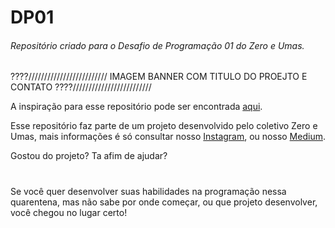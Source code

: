 # DP01
###### Repositório criado para o Desafio de Programação 01 do Zero e Umas.

????///////////////////////// IMAGEM BANNER COM TITULO DO PROEJTO E CONTATO ????/////////////////////////

A inspiração para esse repositório pode ser encontrada [aqui](https://github.com/florinpop17/app-ideas/blob/master/README.md).

Esse repositório faz parte de um projeto desenvolvido pelo coletivo Zero e Umas, mais informações é só consultar nosso [Instagram](https://www.instagram.com/zeroeumas/?hl=es-la), ou nosso [Medium](https://www.instagram.com/zeroeumas/?hl=es-la). 

Gostou do projeto? Ta afim de ajudar? 
#

Se você quer desenvolver suas habilidades na programação nessa quarentena, mas não sabe por onde começar, ou que projeto desenvolver, você chegou no lugar certo! 

